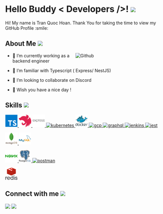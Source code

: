 <h1> Hello Buddy
    < Developers />! <img src="https://raw.githubusercontent.com/MartinHeinz/MartinHeinz/master/wave.gif" width=30px>
</h1>
<p align='center'>
</p>


<div size='20px'> Hi! My name is Tran Quoc Hoan. Thank You for taking the time to view my GitHub Profile :smile:
</div>

<h2> About Me <img
        src="https://media0.giphy.com/media/KDDpcKigbfFpnejZs6/giphy.gif?cid=ecf05e47oy6f4zjs8g1qoiystc56cu7r9tb8a1fe76e05oty&rid=giphy.gif"
        width=100px></h2>

<img width="55%" align="right" alt="Github"
    src="https://raw.githubusercontent.com/onimur/.github/master/.resources/git-header.svg" />

- 🔭 I’m currently working as a backend engineer

- 🌱 I’m familiar with Typescript ( Express/ NestJS)

- 👯 I’m looking to collaborate on Discord

- 💬 Wish you have a nice day !


<h2> Skills <img
        src="https://media2.giphy.com/media/QssGEmpkyEOhBCb7e1/giphy.gif?cid=ecf05e47a0n3gi1bfqntqmob8g9aid1oyj2wr3ds3mg700bl&rid=giphy.gif"
        width=32px> </h2>
<a href="https://www.typescriptlang.org/" target="_blank" rel="noreferrer"> <img
        src="https://raw.githubusercontent.com/devicons/devicon/master/icons/typescript/typescript-original.svg"
        alt="typescript" width="40" height="40" />
</a>
<a href="https://nestjs.com/" target="_blank" rel="noreferrer">
    <img src="https://raw.githubusercontent.com/devicons/devicon/master/icons/nestjs/nestjs-plain.svg" alt="nestjs"
        width="40" height="40" />
</a>
<a href="https://expressjs.com" target="_blank" rel="noreferrer"> <img
        src="https://raw.githubusercontent.com/devicons/devicon/master/icons/express/express-original-wordmark.svg"
        alt="express" width="40" height="40" />
</a>
<a href="https://kubernetes.io" target="_blank" rel="noreferrer"> <img
        src="https://www.vectorlogo.zone/logos/kubernetes/kubernetes-icon.svg" alt="kubernetes" width="40"
        height="40" />
</a>
<a href="https://www.docker.com/" target="_blank" rel="noreferrer">
    <img src="https://raw.githubusercontent.com/devicons/devicon/master/icons/docker/docker-original-wordmark.svg"
        alt="docker" width="40" height="40" />
</a>
<a href="https://cloud.google.com" target="_blank" rel="noreferrer"> <img
        src="https://www.vectorlogo.zone/logos/google_cloud/google_cloud-icon.svg" alt="gcp" width="40" height="40" />
</a>
<a href="https://graphql.org" target="_blank" rel="noreferrer"> <img
        src="https://www.vectorlogo.zone/logos/graphql/graphql-icon.svg" alt="graphql" width="40" height="40" />
</a>
<a href="https://www.jenkins.io" target="_blank" rel="noreferrer"> <img
        src="https://www.vectorlogo.zone/logos/jenkins/jenkins-icon.svg" alt="jenkins" width="40" height="40" />
</a>
<a href="https://jestjs.io" target="_blank" rel="noreferrer"> <img
        src="https://www.vectorlogo.zone/logos/jestjsio/jestjsio-icon.svg" alt="jest" width="40" height="40" />
</a>

<a href="https://www.mongodb.com/" target="_blank" rel="noreferrer"> <img
        src="https://raw.githubusercontent.com/devicons/devicon/master/icons/mongodb/mongodb-original-wordmark.svg"
        alt="mongodb" width="40" height="40" />
</a>
<a href="https://www.mysql.com/" target="_blank" rel="noreferrer">
    <img src="https://raw.githubusercontent.com/devicons/devicon/master/icons/mysql/mysql-original-wordmark.svg"
        alt="mysql" width="40" height="40" />
</a>

<a href="https://www.nginx.com" target="_blank" rel="noreferrer"> <img
        src="https://raw.githubusercontent.com/devicons/devicon/master/icons/nginx/nginx-original.svg" alt="nginx"
        width="40" height="40" />
</a>
<a href="https://www.postgresql.org" target="_blank" rel="noreferrer"> <img
        src="https://raw.githubusercontent.com/devicons/devicon/master/icons/postgresql/postgresql-original-wordmark.svg"
        alt="postgresql" width="40" height="40" />
</a>
<a href="https://postman.com" target="_blank" rel="noreferrer">
    <img src="https://www.vectorlogo.zone/logos/getpostman/getpostman-icon.svg" alt="postman" width="40" height="40" />
</a>

<a href="https://redis.io" target="_blank" rel="noreferrer"> <img
        src="https://raw.githubusercontent.com/devicons/devicon/master/icons/redis/redis-original-wordmark.svg"
        alt="redis" width="40" height="40" />
</a>

</p>

<h2> Connect with me
    <img src='https://raw.githubusercontent.com/ShahriarShafin/ShahriarShafin/main/Assets/handshake.gif' width="100px">
</h2>
<a href='https://www.linkedin.com/in/hoan-tran-quoc-1635a4255/'>
    <img width='32px' align='center'
        src="https://raw.githubusercontent.com/rahulbanerjee26/githubAboutMeGenerator/main/icons/linked-in-alt.svg" /></a>
<a href='https://www.facebook.com/quochoan.tran.96995'>
    <img width='32px' align='center'
        src="https://raw.githubusercontent.com/rahulbanerjee26/githubAboutMeGenerator/main/icons/facebook.svg" /></a>
